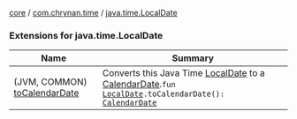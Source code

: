 [core](../../index.md) / [com.chrynan.time](../index.md) / [java.time.LocalDate](./index.md)

### Extensions for java.time.LocalDate

| Name | Summary |
|---|---|
| (JVM, COMMON) [toCalendarDate](to-calendar-date.md) | Converts this Java Time [LocalDate](https://docs.oracle.com/javase/8/docs/api/java/time/LocalDate.html) to a [CalendarDate](../-calendar-date/index.md).`fun `[`LocalDate`](https://docs.oracle.com/javase/8/docs/api/java/time/LocalDate.html)`.toCalendarDate(): `[`CalendarDate`](../-calendar-date/index.md) |
